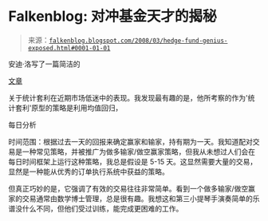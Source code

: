 <!--yml

category: 未分类

日期：2024-05-12 23:26:20

-->

# Falkenblog: 对冲基金天才的揭秘

> 来源：[`falkenblog.blogspot.com/2008/03/hedge-fund-genius-exposed.html#0001-01-01`](http://falkenblog.blogspot.com/2008/03/hedge-fund-genius-exposed.html#0001-01-01)

安迪·洛写了一篇简洁的

[文章](http://web.mit.edu/alo/www/)

关于统计套利在近期市场低迷中的表现。我发现最有趣的是，他所考察的作为'统计套利'原型的策略是利用均值回归，

每日分析

时间范围：根据过去一天的回报来确定赢家和输家，持有期为一天。我知道配对交易是一种常见策略，并被推广为做多输家/做空赢家策略，但我从未想过人们会在每日时间框架上运行这种策略，我总是假设是 5-15 天。这显然需要大量的交易，显然是一种能从优秀的订单执行系统中获益的策略。

但真正巧妙的是，它强调了有效的交易往往非常简单。看到一个做多输家/做空赢家的交易通常由数学博士管理，总是很有趣。我想这和第三小提琴手演奏简单的乐谱没什么不同，但他们受过训练，能完成更困难的工作。
